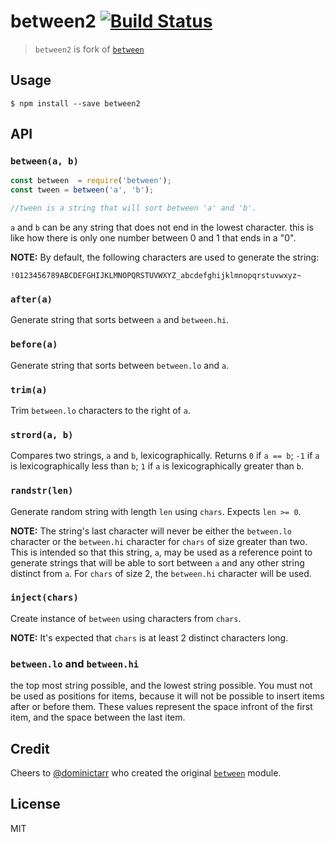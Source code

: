 # between2 [![Build Status](https://travis-ci.org/Dashed/between2.svg)](https://travis-ci.org/Dashed/between2)

> `between2` is fork of [`between`](https://github.com/dominictarr/between)

## Usage

```
$ npm install --save between2
```

## API

### `between(a, b)`

``` js
const between  = require('between');
const tween = between('a', 'b');

//tween is a string that will sort between 'a' and 'b'.
```

`a` and `b` can be any string that does not end in the lowest character.
this is like how there is only one number between 0 and 1 that ends in a "0".

**NOTE:** By default, the following characters are used to generate the string:

```
!0123456789ABCDEFGHIJKLMNOPQRSTUVWXYZ_abcdefghijklmnopqrstuvwxyz~
```

### `after(a)`

Generate string that sorts between `a` and `between.hi`.

### `before(a)`

Generate string that sorts between `between.lo` and `a`.

### `trim(a)`

Trim `between.lo` characters to the right of `a`.

### `strord(a, b)`

Compares two strings, `a` and `b`, lexicographically. Returns `0` if `a == b`; `-1` if `a` is lexicographically less than `b`; `1` if `a` is lexicographically greater than `b`.

### `randstr(len)`

Generate random string with length `len` using `chars`. Expects `len >= 0`.

**NOTE:** The string's last character will never be either the `between.lo` character or the `between.hi` character for `chars` of size greater than two. This is intended so that this string, `a`, may be used as a reference point to generate strings that will be able to sort between `a` and any other string distinct from `a`. For `chars` of size 2, the `between.hi` character will be used.

### `inject(chars)`

Create instance of `between` using characters from `chars`.

**NOTE:** It's expected that `chars` is at least 2 distinct characters long.

### `between.lo` and `between.hi`

the top most string possible, and the lowest string possible. You must not be used
as positions for items, because it will not be possible to insert items after
or before them. These values represent the space infront of the first item, and
the space between the last item.

## Credit

Cheers to [@dominictarr](https://github.com/dominictarr) who created the original [`between`](https://github.com/dominictarr/between) module.

## License

MIT
